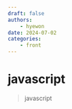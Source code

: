 ```yaml
---
draft: false
authors:
    - hyewon
date: 2024-07-02
categories:
    - front
---
```


# javascript

> javascript

<!-- more -->
